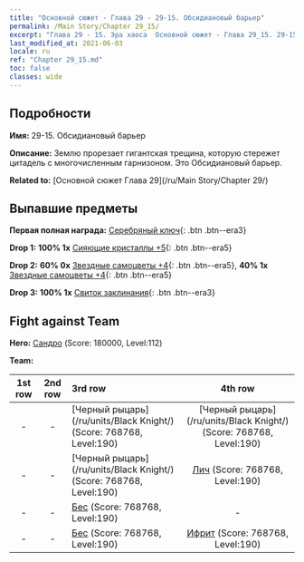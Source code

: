 ```yaml
---
title: "Основной сюжет - Глава 29 - 29-15. Обсидиановый барьер"
permalink: /Main Story/Chapter 29_15/
excerpt: "Глава 29 - 15. Эра хаоса  Основной сюжет - Глава 29_15. 29-15. Обсидиановый барьер"
last_modified_at: 2021-06-03
locale: ru
ref: "Chapter 29_15.md"
toc: false
classes: wide
---
```


## Подробности

 **Имя:** 29-15. Обсидиановый барьер

 **Описание:** Землю прорезает гигантская трещина, которую стережет цитадель с многочисленным гарнизоном. Это Обсидиановый барьер.

 **Related to:** [Основной сюжет Глава 29](/ru/Main Story/Chapter 29/)

## Выпавшие предметы

 **Первая полная награда:** [Серебряный ключ](/ItemsRU/con_693/){: .btn .btn--era3}

 **Drop 1:** **100% 1x** [Сияющие кристаллы +5](/ItemsRU/mat_101/){: .btn .btn--era5}

 **Drop 2:** **60% 0x** [Звездные самоцветы +4](/ItemsRU/mat_93/){: .btn .btn--era5}, **40% 1x** [Звездные самоцветы +4](/ItemsRU/mat_93/){: .btn .btn--era5}

 **Drop 3:** **100% 1x** [Свиток заклинания](/ItemsRU/con_694/){: .btn .btn--era3}


## Fight against Team
 **Hero:** [Сандро](/ru/heroes/Sandro/) (Score: 180000, Level:112)

 **Team:**


  | 1st row | 2nd row | 3rd row | 4th row |
  |:----:|:----:|:----|:----:|
  | - | - | [Черный рыцарь](/ru/units/Black Knight/) (Score: 768768, Level:190)  | [Черный рыцарь](/ru/units/Black Knight/) (Score: 768768, Level:190)  |
  | - | - | [Черный рыцарь](/ru/units/Black Knight/) (Score: 768768, Level:190)  | [Лич](/ru/units/Lich/) (Score: 768768, Level:190)  |
  | - | - | [Бес](/ru/units/Imp/) (Score: 768768, Level:190)  | - |
  | - | - | [Бес](/ru/units/Imp/) (Score: 768768, Level:190)  | [Ифрит](/ru/units/Efreeti/) (Score: 768768, Level:190)  |


